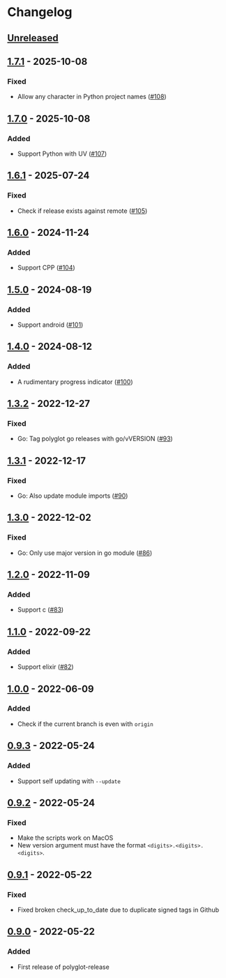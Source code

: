 # Changelog

## [Unreleased]

## [1.7.1] - 2025-10-08
### Fixed
- Allow any character in Python project names ([#108](https://github.com/cucumber/polyglot-release/pull/108))

## [1.7.0] - 2025-10-08
### Added
- Support Python with UV ([#107](https://github.com/cucumber/polyglot-release/pull/107))

## [1.6.1] - 2025-07-24
### Fixed
- Check if release exists against remote ([#105](https://github.com/cucumber/polyglot-release/pull/105))

## [1.6.0] - 2024-11-24
### Added
- Support CPP ([#104](https://github.com/cucumber/polyglot-release/pull/104))

## [1.5.0] - 2024-08-19
### Added
- Support android ([#101](https://github.com/cucumber/polyglot-release/pull/101))

## [1.4.0] - 2024-08-12
### Added
- A rudimentary progress indicator ([#100](https://github.com/cucumber/polyglot-release/pull/100))

## [1.3.2] - 2022-12-27
### Fixed
- Go: Tag polyglot go releases with go/vVERSION ([#93](https://github.com/cucumber/polyglot-release/pull/93))

## [1.3.1] - 2022-12-17
### Fixed
- Go: Also update module imports ([#90](https://github.com/cucumber/polyglot-release/pull/90))

## [1.3.0] - 2022-12-02
### Fixed
- Go: Only use major version in go module ([#86](https://github.com/cucumber/polyglot-release/pull/86))

## [1.2.0] - 2022-11-09
### Added
- Support c ([#83](https://github.com/cucumber/polyglot-release/pull/83))

## [1.1.0] - 2022-09-22
### Added
- Support elixir ([#82](https://github.com/cucumber/polyglot-release/pull/82))

## [1.0.0] - 2022-06-09
### Added
- Check if the current branch is even with `origin`

## [0.9.3] - 2022-05-24
### Added
- Support self updating with `--update`

## [0.9.2] - 2022-05-24
### Fixed
- Make the scripts work on MacOS
- New version argument must have the format `<digits>.<digits>.<digits>`.

## [0.9.1] - 2022-05-22
### Fixed
- Fixed broken check_up_to_date due to duplicate signed tags in Github

## [0.9.0] - 2022-05-22
### Added
- First release of polyglot-release

[Unreleased]: https://github.com/cucumber/polyglot-release/compare/v1.7.1...HEAD
[1.7.1]: https://github.com/cucumber/polyglot-release/compare/v1.7.0...v1.7.1
[1.7.0]: https://github.com/cucumber/polyglot-release/compare/v1.6.1...v1.7.0
[1.6.1]: https://github.com/cucumber/polyglot-release/compare/v1.6.0...v1.6.1
[1.6.0]: https://github.com/cucumber/polyglot-release/compare/v1.5.0...v1.6.0
[1.5.0]: https://github.com/cucumber/polyglot-release/compare/v1.4.0...v1.5.0
[1.4.0]: https://github.com/cucumber/polyglot-release/compare/v1.3.2...v1.4.0
[1.3.2]: https://github.com/cucumber/polyglot-release/compare/v1.3.1...HEAD
[1.3.1]: https://github.com/cucumber/polyglot-release/compare/v1.3.0...HEAD
[1.3.0]: https://github.com/cucumber/polyglot-release/compare/v1.2.0...HEAD
[1.2.0]: https://github.com/cucumber/polyglot-release/compare/v1.1.0...HEAD
[1.1.0]: https://github.com/cucumber/polyglot-release/compare/v1.0.0...HEAD
[1.0.0]: https://github.com/cucumber/polyglot-release/compare/v0.9.3...HEAD
[0.9.3]: https://github.com/cucumber/polyglot-release/compare/v0.9.2...HEAD
[0.9.2]: https://github.com/cucumber/polyglot-release/compare/v0.9.1...HEAD
[0.9.1]: https://github.com/cucumber/polyglot-release/compare/v0.9.0...HEAD
[0.9.0]: https://github.com/cucumber/polyglot-release/compare/ad3c912c06971aefdd597d7c315ca75fa93ce83f...v0.9.0~~

